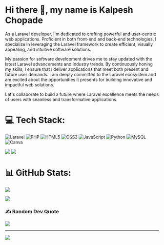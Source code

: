 # Hi there 👋, my name is **Kalpesh Chopade**


As a Laravel developer, I'm dedicated to crafting powerful and user-centric web applications. Proficient in both front-end and back-end technologies, I specialize in leveraging the Laravel framework to create efficient, visually appealing, and intuitive software solutions.

My passion for software development drives me to stay updated with the latest Laravel advancements and industry trends. By continuously honing my skills, I ensure that I deliver applications that meet both present and future user demands. I am deeply committed to the Laravel ecosystem and am excited about the opportunities it presents for building innovative and impactful web solutions.

Let's collaborate to build a future where Laravel excellence meets the needs of users with seamless and transformative applications.

# 💻 Tech Stack:
![Laravel](https://img.shields.io/badge/Laravel-%23FF2D20.svg?style=for-the-badge&logo=laravel&logoColor=white) ![PHP](https://img.shields.io/badge/PHP-%23777BB4.svg?style=for-the-badge&logo=php&logoColor=white) ![HTML5](https://img.shields.io/badge/html5-%23E34F26.svg?style=for-the-badge&logo=html5&logoColor=white) ![CSS3](https://img.shields.io/badge/CSS3-%231572B6.svg?style=for-the-badge&logo=css3&logoColor=white) ![JavaScript](https://img.shields.io/badge/JavaScript-%23F7DF1E.svg?style=for-the-badge&logo=javascript&logoColor=black) ![Python](https://img.shields.io/badge/python-3670A0?style=for-the-badge&logo=python&logoColor=ffdd54) ![MySQL](https://img.shields.io/badge/mysql-%2300f.svg?style=for-the-badge&logo=mysql&logoColor=white)  ![Canva](https://img.shields.io/badge/Canva-%2300C4CC.svg?style=for-the-badge&logo=Canva&logoColor=white)
<!-- # 💡 Live Projects -->
<!-- COMMING SOON.... -->

![](https://raw.githubusercontent.com/KalpeshChopade/github-stats/master/generated/overview.svg#gh-dark-mode-only)
![](https://raw.githubusercontent.com/KalpeshChopade/github-stats/master/generated/overview.svg#gh-light-mode-only)
# 📊 GitHub Stats:
![](https://github-readme-streak-stats.herokuapp.com/?user=KalpeshChopade&theme=dark&hide_border=true)


![](https://github-readme-stats.vercel.app/api/top-langs/?username=KalpeshChopade&theme=dark&hide_border=true&include_all_commits=false&count_private=false&layout=compact)

### ✍️ Random Dev Quote
![](https://quotes-github-readme.vercel.app/api?type=horizontal&theme=radical)

---
[![](https://visitcount.itsvg.in/api?id=MSatyam-Mishra&icon=2&color=11)](https://visitcount.itsvg.in)

<!-- Proudly created with GPRM ( https://gprm.itsvg.in ) -->
